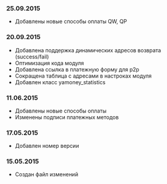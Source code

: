 ### 25.09.2015
* Добавлены новые способы оплаты QW, QP

### 20.09.2015
* Добавлена поддержка динамических адресов возврата (success/fail)
* Оптимизация кода модуля
* Добавлена ссылка в платежную форму для p2p
* Сокращена таблица с адресами в настроках модуля
* Добавлен класс yamoney_statistics

### 11.06.2015
* Добавлены новые способы оплаты
* Изменены подписи платежных методов

### 17.05.2015
* Добавлен номер версии

### 15.05.2015
* Создан файл изменений
